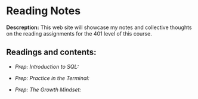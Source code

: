 # Reading Notes

**Descreption:** This web site will showcase my notes and collective thoughts on the reading assignments for the 401 level of this course.

## Readings and contents:
- *Prep: Introduction to SQL:*

- *Prep: Practice in the Terminal:*

- *Prep: The Growth Mindset:*
